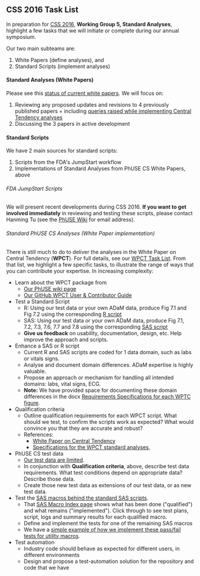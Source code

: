 ## CSS 2016 Task List

In preparation for [CSS 2016](http://www.phuse.eu/annual-conference.aspx), **Working Group 5, Standard Analyses**, highlight a few tasks that we will initiate or complete during our annual symposium.

Our two main subteams are: 
  1. White Papers (define analyses), and 
  2. Standard Scripts (implement analyses)

#### Standard Analyses (White Papers)

Please see this [status of current white papers](http://github.com/phuse-org/phuse-scripts/blob/master/TODO.md#white-papers-project-08). We will focus on:
  1. Reviewing any proposed updates and revisions to 4 previously published papers
    + including [queries raised while implementing Central Tendency analyses](http://github.com/phuse-org/phuse-scripts/blob/master/TODO.md#wg5-principles-and-conventions)
  2. Discussing the 3 papers in active development

#### Standard Scripts

We have 2 main sources for standard scripts:
  1. Scripts from the FDA's JumpStart workflow
  2. Implementations of Standard Analyses from PhUSE CS White Papers, above

###### FDA JumpStart Scripts

We will present recent developments during CSS 2016. **If you want to get involved immediately** in reviewing and testing these scripts, please contact Hanming Tu (see the [PhUSE Wiki](http://www.phusewiki.org/wiki/index.php?title=Standard_Scripts) for email address).

###### Standard PhUSE CS Analyses (White Paper implementation)

There is still much to do to deliver the analyses in the White Paper on Central Tendency (**WPCT**). For full details, see our [WPCT Task List](http://github.com/phuse-org/phuse-scripts/blob/master/whitepapers/WPCT/TODO.md). From that list, we highlight a few specific tasks, to illustrate the range of ways that you can contribute your expertise. In increasing complexity:

  * Learn about the WPCT package from
    * [Our PhUSE wiki page](http://www.phusewiki.org/wiki/index.php?title=WG5_Project_02)
    * [Our GitHub WPCT User & Contributor Guide](http://github.com/phuse-org/phuse-scripts/blob/master/whitepapers/CentralTendency-UserGuide.md)
  * Test a Standard Script
    * R: Using our test data or your own ADaM data, produce Fig 7.1 and Fig 7.2 using the corresponding [R script](http://github.com/phuse-org/phuse-scripts/tree/master/whitepapers/WPCT)
    * SAS: Using our test data or your own ADaM data, produce Fig 7.1, 7.2, 7.3, 7.6, 7.7 and 7.8 using the corresponding [SAS script](http://github.com/phuse-org/phuse-scripts/tree/master/whitepapers/WPCT)
    * **Give us feedback** on usability, documentation, design, etc. Help improve the approach and scripts.
  * Enhance a SAS or R script
    * Current R and SAS scripts are coded for 1 data domain, such as labs or vitals signs.
    * Analyse and document domain differences. ADaM expertise is highly valuable.
    * Propose an approach or mechanism for handling all intended domains: labs, vital signs, ECG.
    * **Note:** We have provided space for documenting these domain differences in the docx [Requirements Specifications for each WPTC figure](http://github.com/phuse-org/phuse-scripts/tree/master/whitepapers/specification).
  * Qualification criteria
    * Outline qualification requirements for each WPCT script. What should we test, to confirm the scripts work as expected? What would convince you that they are accurate and robust?
    * References: 
      * [White Paper on Central Tendency](http://www.phusewiki.org/wiki/images/4/48/CSS_WhitePaper_CentralTendency_v1.0.pdf)
      * [Specifications for the WPCT standard analyses](http://github.com/phuse-org/phuse-scripts/tree/master/whitepapers/specification), 
  * PhUSE CS test data
    * [Our test data are limited](http://github.com/phuse-org/phuse-scripts/tree/master/data/adam/cdisc).
    * In conjunction with **Qualification criteria**, above, describe test data requirements. What test conditions depend on appropriate data? Describe those data.
    * Create those new test data as extensions of our test data, or as new test data.
  * Test the [SAS macros behind the standard SAS scripts](http://github.com/phuse-org/phuse-scripts/wiki/Utility-Macro-Index-(SAS)).
    * That [SAS Macro Index page](http://github.com/phuse-org/phuse-scripts/wiki/Utility-Macro-Index-(SAS)) shows what has been done ("qualified") and what remains ("implemented"). Click through to see test plans, script, logs and summary results for each qualified macro.
    * Define and implement the tests for one of the remaining SAS macros
    * We have a [simple example of how we implement these pass/fail tests for utility macros](http://github.com/phuse-org/phuse-scripts/blob/master/whitepapers/qualification/example_passfail_test_definitions.sas).
  * Test automation
    * Industry code should behave as expected for different users, in different environments
    * Design and propose a test-automation solution for the repository and code that we have
